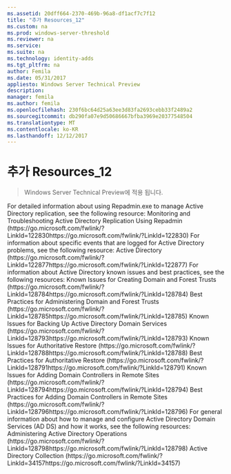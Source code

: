 ```yaml
---
ms.assetid: 20dff664-2370-469b-96a8-df1acf7c7f12
title: "추가 Resources_12"
ms.custom: na
ms.prod: windows-server-threshold
ms.reviewer: na
ms.service: 
ms.suite: na
ms.technology: identity-adds
ms.tgt_pltfrm: na
author: Femila
ms.date: 05/31/2017
appliesto: Windows Server Technical Preview
description: 
manager: femila
ms.author: femila
ms.openlocfilehash: 230f6bc64d25a63ee3d83fa2693cebb33f2489a2
ms.sourcegitcommit: db290fa07e9d50686667bfba3969e20377548504
ms.translationtype: MT
ms.contentlocale: ko-KR
ms.lasthandoff: 12/12/2017
---
```

# <a name="additional-resources12"></a>추가 Resources_12

>Windows Server Technical Preview에 적용 됩니다.


<developerConceptualDocument xmlns="https://ddue.schemas.microsoft.com/authoring/2003/5" xmlns:xlink="https://www.w3.org/1999/xlink" xmlns:xsi="https://www.w3.org/2001/XMLSchema-instance" xsi:schemaLocation="https://ddue.schemas.microsoft.com/authoring/2003/5 http://clixdevr3.blob.core.windows.net/ddueschema/developer.xsd">
  <introduction>
    <para>For detailed information about using Repadmin.exe to manage Active Directory replication, see the following resource:</para> <list class="bullet"> <listItem> <para>Monitoring and Troubleshooting Active Directory Replication Using Repadmin (<externalLink><linkText>https://go.microsoft.com/fwlink/?LinkId=122830</linkText><linkUri>https://go.microsoft.com/fwlink/?LinkId=122830</linkUri></externalLink>)</para> </listItem> </list> <para>For information about specific events that are logged for Active Directory problems, see the following resource:</para> <list class="bullet"> <listItem> <para>Active Directory (<externalLink><linkText>https://go.microsoft.com/fwlink/?LinkId=122877</linkText><linkUri>https://go.microsoft.com/fwlink/?LinkId=122877</linkUri></externalLink>)</para> </listItem> </list> <para>For information about Active Directory known issues and best practices, see the following resources:</para> <list class="bullet"> <listItem> <para>Known Issues for Creating Domain and Forest Trusts (<externalLink><linkText>https://go.microsoft.com/fwlink/?LinkId=128784</linkText><linkUri>https://go.microsoft.com/fwlink/?LinkId=128784</linkUri></externalLink>)</para> </listItem> <listItem> <para>Best Practices for Administering Domain and Forest Trusts (<externalLink><linkText>https://go.microsoft.com/fwlink/?LinkId=128785</linkText><linkUri>https://go.microsoft.com/fwlink/?LinkId=128785</linkUri></externalLink>)</para> </listItem> <listItem> <para>Known Issues for Backing Up Active Directory Domain Services (<externalLink><linkText>https://go.microsoft.com/fwlink/?LinkId=128793</linkText><linkUri>https://go.microsoft.com/fwlink/?LinkId=128793</linkUri></externalLink>)</para> </listItem> <listItem> <para>Known Issues for Authoritative Restore (<externalLink><linkText>https://go.microsoft.com/fwlink/?LinkId=128788</linkText><linkUri>https://go.microsoft.com/fwlink/?LinkId=128788</linkUri></externalLink>)</para> </listItem> <listItem> <para>Best Practices for Authoritative Restore (<externalLink><linkText>https://go.microsoft.com/fwlink/?LinkId=128791</linkText><linkUri>https://go.microsoft.com/fwlink/?LinkId=128791</linkUri></externalLink>)</para> </listItem> <listItem> <para>Known Issues for Adding Domain Controllers in Remote Sites (<externalLink><linkText>https://go.microsoft.com/fwlink/?LinkId=128794</linkText><linkUri>https://go.microsoft.com/fwlink/?LinkId=128794</linkUri></externalLink>)</para> </listItem> <listItem> <para>Best Practices for Adding Domain Controllers in Remote Sites (<externalLink><linkText>https://go.microsoft.com/fwlink/?LinkId=128796</linkText><linkUri>https://go.microsoft.com/fwlink/?LinkId=128796</linkUri></externalLink>)</para> </listItem> </list> <para>For general information about how to manage and configure Active Directory Domain Services (AD DS) and how it works, see the following resources:</para> <list class="bullet"> <listItem> <para>Administering Active Directory Operations (<externalLink><linkText>https://go.microsoft.com/fwlink/?LinkId=128798</linkText><linkUri>https://go.microsoft.com/fwlink/?LinkId=128798</linkUri></externalLink>)</para> </listItem> <listItem> <para>Active Directory Collection (<externalLink><linkText>https://go.microsoft.com/fwlink/?LinkId=34157</linkText><linkUri>https://go.microsoft.com/fwlink/?LinkId=34157</linkUri></externalLink>)</para> </listItem> </list>
  </introduction>
  <relatedTopics />
</developerConceptualDocument>


